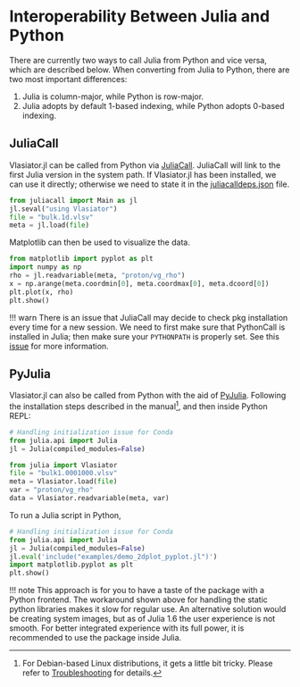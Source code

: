 # Interoperability Between Julia and Python

There are currently two ways to call Julia from Python and vice versa, which are described below. When converting from Julia to Python, there are two most important differences:

1. Julia is column-major, while Python is row-major.
2. Julia adopts by default 1-based indexing, while Python adopts 0-based indexing.

## JuliaCall

Vlasiator.jl can be called from Python via [JuliaCall](https://cjdoris.github.io/PythonCall.jl/dev/juliacall/).
JuliaCall will link to the first Julia version in the system path. If Vlasiator.jl has been installed, we can use it directly; otherwise we need to state it in the [juliacalldeps.json](https://cjdoris.github.io/PythonCall.jl/dev/juliacall/#juliacalldeps.json) file.

```python
from juliacall import Main as jl
jl.seval("using Vlasiator")
file = "bulk.1d.vlsv"
meta = jl.load(file)
```

Matplotlib can then be used to visualize the data.

```python
from matplotlib import pyplot as plt
import numpy as np
rho = jl.readvariable(meta, "proton/vg_rho")
x = np.arange(meta.coordmin[0], meta.coordmax[0], meta.dcoord[0])
plt.plot(x, rho)
plt.show()
```

!!! warn
    There is an issue that JuliaCall may decide to check pkg installation every time for a new session. We need to first make sure that PythonCall is installed in Julia; then make sure your `PYTHONPATH` is properly set. See this [issue](https://github.com/cjdoris/PythonCall.jl/issues/144) for more information.

## PyJulia

Vlasiator.jl can also be called from Python with the aid of [PyJulia](https://pyjulia.readthedocs.io/en/latest/).
Following the installation steps described in the manual[^1], and then inside Python REPL:

```python
# Handling initialization issue for Conda
from julia.api import Julia
jl = Julia(compiled_modules=False)

from julia import Vlasiator
file = "bulk1.0001000.vlsv"
meta = Vlasiator.load(file)
var = "proton/vg_rho"
data = Vlasiator.readvariable(meta, var)
```

To run a Julia script in Python,

```python
# Handling initialization issue for Conda
from julia.api import Julia
jl = Julia(compiled_modules=False)
jl.eval('include("examples/demo_2dplot_pyplot.jl")')
import matplotlib.pyplot as plt
plt.show()
```

!!! note
    This approach is for you to have a taste of the package with a Python frontend. The workaround shown above for handling the static python libraries makes it slow for regular use. An alternative solution would be creating system images, but as of Julia 1.6 the user experience is not smooth. For better integrated experience with its full power, it is recommended to use the package inside Julia.

[^1]: For Debian-based Linux distributions, it gets a little bit tricky. Please refer to [Troubleshooting](https://pyjulia.readthedocs.io/en/latest/troubleshooting.html) for details.
